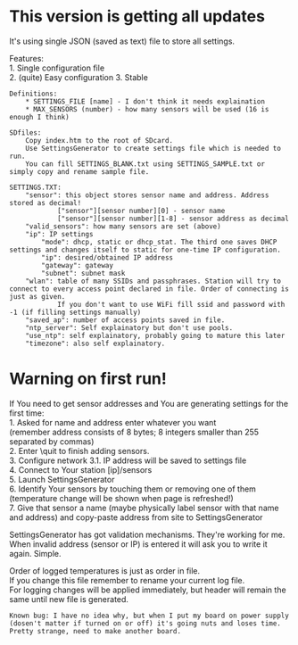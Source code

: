 # This version is getting all updates  

It's using single JSON (saved as text) file to store all settings.  

Features:  
	1. Single configuration file  
	2. (quite) Easy configuration 
	3. Stable

	Definitions:  
		* SETTINGS_FILE [name] - I don't think it needs explaination  
		* MAX_SENSORS (number) - how many sensors will be used (16 is enough I think)  

	SDfiles:  
		Copy index.htm to the root of SDcard.  
		Use SettingsGenerator to create settings file which is needed to run.  
		You can fill SETTINGS_BLANK.txt using SETTINGS_SAMPLE.txt or simply copy and rename sample file.  
		
	SETTINGS.TXT:  
		"sensor": this object stores sensor name and address. Address stored as decimal!  
				["sensor"][sensor number][0] - sensor name  
				["sensor"][sensor number][1-8] - sensor address as decimal  
		"valid_sensors": how many sensors are set (above)  
		"ip": IP settings  
			"mode": dhcp, static or dhcp_stat. The third one saves DHCP settings and changes itself to static for one-time IP configuration.  
			"ip": desired/obtained IP address  
			"gateway": gateway  
			"subnet": subnet mask  
		"wlan": table of many SSIDs and passphrases. Station will try to connect to every access point declared in file. Order of connecting is just as given.  
				If you don't want to use WiFi fill ssid and password with -1 (if filling settings manually)
		"saved_ap": number of access points saved in file.  
		"ntp_server": Self explainatory but don't use pools.  
		"use_ntp": self explainatory, probably going to mature this later  
		"timezone": also self explainatory. 
	
# Warning on first run!   
If You need to get sensor addresses and You are generating settings for the first time:  
		1. Asked for name and address enter whatever you want    
		(remember address consists of 8 bytes; 8 integers smaller than 255 separated by commas)  
		2. Enter \quit to finish adding sensors.  
		3. Configure network
			3.1. IP address will be saved to settings file  
		4. Connect to Your station [ip]/sensors   
		5. Launch SettingsGenerator  
		6. Identify Your sensors by touching them or removing one of them (temperature change will be shown when page is refreshed!)  
		7. Give that sensor a name (maybe physically label sensor with that name and address) and copy-paste address from site to SettingsGenerator  

SettingsGenerator has got validation mechanisms. They're working for me.  
When invalid address (sensor or IP) is entered it will ask you to write it again. Simple.  

Order of logged temperatures is just as order in file.  
If you change this file remember to rename your current log file.  
For logging changes will be applied immediately, but header will remain the same until new file is generated.  

	Known bug: I have no idea why, but when I put my board on power supply (dosen't matter if turned on or off) it's going nuts and loses time. Pretty strange, need to make another board.  